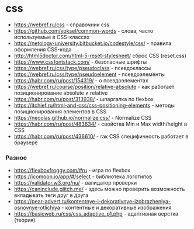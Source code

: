 # css

- https://webref.ru/css - справочник css
- https://github.com/yoksel/common-words - cлова, часто используемые в CSS-классах
- https://netology-university.bitbucket.io/codestyle/css/ - правила оформления CSS-кода
- http://html5doctor.com/html-5-reset-stylesheet/ сброс CSS (reset.css)
- https://www.cssfontstack.com/ - безопасные шрифты
- https://webref.ru/css/type/pseudoclass - псевдоклассы
- https://webref.ru/css/type/pseudoelement - псевдоэлементы
- https://habr.com/ru/post/154319/ - о псевдоэлементах
- https://webref.ru/course/position/relative-absolute - как работает позиционирование absolute и relative
- https://habr.com/ru/post/313938/ - шпаргалка по flexbox
- https://itchief.ru/html-and-css/css-positioning-elements - методы позиционирования элементов в CSS
- https://necolas.github.io/normalize.css/ - Normalize CSS
- https://habr.com/ru/post/483634/ - cвойства Min и Max width/height в CSS
- https://habr.com/ru/post/436610/ - rак CSS специфичность работает в браузере

### Разное
- https://flexboxfroggy.com/#ru - игра по flexbox
- https://icomoon.io/app/#/select - библиотека логотипов
- https://validator.w3.org/nu/ - валидатор проверки
- https://caninclude.glitch.me/ - здесь можно проверить возможность вкладывать теги друг в друга
- https://pear-advert.ru/kontentnye-i-dekorativnye-izobrazheniya-osnovnye-otlichiya - контентные и декоративные изображения
- https://basicweb.ru/css/css_adaptive_p1.php - адаптивная верстка (теория)
